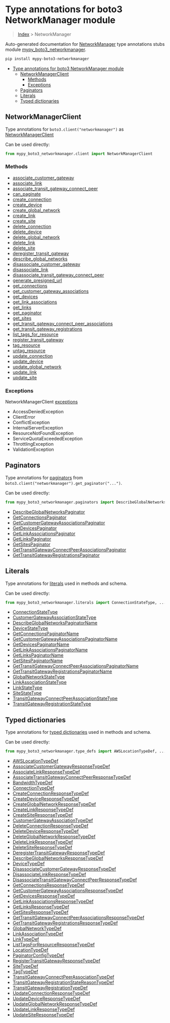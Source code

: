 # Type annotations for boto3 NetworkManager module

> [Index](..) > NetworkManager

Auto-generated documentation for
[NetworkManager](https://boto3.amazonaws.com/v1/documentation/api/1.17.72/reference/services/networkmanager.html#NetworkManager)
type annotations stubs module
[mypy_boto3_networkmanager](https://pypi.org/project/mypy-boto3-networkmanager/).

```bash
pip install mypy-boto3-networkmanager
```

- [Type annotations for boto3 NetworkManager module](#type-annotations-for-boto3-networkmanager-module)
  - [NetworkManagerClient](#networkmanagerclient)
    - [Methods](#methods)
    - [Exceptions](#exceptions)
  - [Paginators](#paginators)
  - [Literals](#literals)
  - [Typed dictionaries](#typed-dictionaries)

## NetworkManagerClient

Type annotations for `boto3.client("networkmanager")` as
[NetworkManagerClient](./client.md)

Can be used directly:

```python
from mypy_boto3_networkmanager.client import NetworkManagerClient
```

### Methods

- [associate_customer_gateway](./client.md#associate_customer_gateway)
- [associate_link](./client.md#associate_link)
- [associate_transit_gateway_connect_peer](./client.md#associate_transit_gateway_connect_peer)
- [can_paginate](./client.md#can_paginate)
- [create_connection](./client.md#create_connection)
- [create_device](./client.md#create_device)
- [create_global_network](./client.md#create_global_network)
- [create_link](./client.md#create_link)
- [create_site](./client.md#create_site)
- [delete_connection](./client.md#delete_connection)
- [delete_device](./client.md#delete_device)
- [delete_global_network](./client.md#delete_global_network)
- [delete_link](./client.md#delete_link)
- [delete_site](./client.md#delete_site)
- [deregister_transit_gateway](./client.md#deregister_transit_gateway)
- [describe_global_networks](./client.md#describe_global_networks)
- [disassociate_customer_gateway](./client.md#disassociate_customer_gateway)
- [disassociate_link](./client.md#disassociate_link)
- [disassociate_transit_gateway_connect_peer](./client.md#disassociate_transit_gateway_connect_peer)
- [generate_presigned_url](./client.md#generate_presigned_url)
- [get_connections](./client.md#get_connections)
- [get_customer_gateway_associations](./client.md#get_customer_gateway_associations)
- [get_devices](./client.md#get_devices)
- [get_link_associations](./client.md#get_link_associations)
- [get_links](./client.md#get_links)
- [get_paginator](./client.md#get_paginator)
- [get_sites](./client.md#get_sites)
- [get_transit_gateway_connect_peer_associations](./client.md#get_transit_gateway_connect_peer_associations)
- [get_transit_gateway_registrations](./client.md#get_transit_gateway_registrations)
- [list_tags_for_resource](./client.md#list_tags_for_resource)
- [register_transit_gateway](./client.md#register_transit_gateway)
- [tag_resource](./client.md#tag_resource)
- [untag_resource](./client.md#untag_resource)
- [update_connection](./client.md#update_connection)
- [update_device](./client.md#update_device)
- [update_global_network](./client.md#update_global_network)
- [update_link](./client.md#update_link)
- [update_site](./client.md#update_site)

### Exceptions

NetworkManagerClient [exceptions](./client.md#exceptions)

- AccessDeniedException
- ClientError
- ConflictException
- InternalServerException
- ResourceNotFoundException
- ServiceQuotaExceededException
- ThrottlingException
- ValidationException

## Paginators

Type annotations for [paginators](./paginators.md) from
`boto3.client("networkmanager").get_paginator("...")`.

Can be used directly:

```python
from mypy_boto3_networkmanager.paginators import DescribeGlobalNetworksPaginator, ...
```

- [DescribeGlobalNetworksPaginator](./paginators.md#describeglobalnetworkspaginator)
- [GetConnectionsPaginator](./paginators.md#getconnectionspaginator)
- [GetCustomerGatewayAssociationsPaginator](./paginators.md#getcustomergatewayassociationspaginator)
- [GetDevicesPaginator](./paginators.md#getdevicespaginator)
- [GetLinkAssociationsPaginator](./paginators.md#getlinkassociationspaginator)
- [GetLinksPaginator](./paginators.md#getlinkspaginator)
- [GetSitesPaginator](./paginators.md#getsitespaginator)
- [GetTransitGatewayConnectPeerAssociationsPaginator](./paginators.md#gettransitgatewayconnectpeerassociationspaginator)
- [GetTransitGatewayRegistrationsPaginator](./paginators.md#gettransitgatewayregistrationspaginator)

## Literals

Type annotations for [literals](./literals.md) used in methods and schema.

Can be used directly:

```python
from mypy_boto3_networkmanager.literals import ConnectionStateType, ...
```

- [ConnectionStateType](./literals.md#connectionstatetype)
- [CustomerGatewayAssociationStateType](./literals.md#customergatewayassociationstatetype)
- [DescribeGlobalNetworksPaginatorName](./literals.md#describeglobalnetworkspaginatorname)
- [DeviceStateType](./literals.md#devicestatetype)
- [GetConnectionsPaginatorName](./literals.md#getconnectionspaginatorname)
- [GetCustomerGatewayAssociationsPaginatorName](./literals.md#getcustomergatewayassociationspaginatorname)
- [GetDevicesPaginatorName](./literals.md#getdevicespaginatorname)
- [GetLinkAssociationsPaginatorName](./literals.md#getlinkassociationspaginatorname)
- [GetLinksPaginatorName](./literals.md#getlinkspaginatorname)
- [GetSitesPaginatorName](./literals.md#getsitespaginatorname)
- [GetTransitGatewayConnectPeerAssociationsPaginatorName](./literals.md#gettransitgatewayconnectpeerassociationspaginatorname)
- [GetTransitGatewayRegistrationsPaginatorName](./literals.md#gettransitgatewayregistrationspaginatorname)
- [GlobalNetworkStateType](./literals.md#globalnetworkstatetype)
- [LinkAssociationStateType](./literals.md#linkassociationstatetype)
- [LinkStateType](./literals.md#linkstatetype)
- [SiteStateType](./literals.md#sitestatetype)
- [TransitGatewayConnectPeerAssociationStateType](./literals.md#transitgatewayconnectpeerassociationstatetype)
- [TransitGatewayRegistrationStateType](./literals.md#transitgatewayregistrationstatetype)

## Typed dictionaries

Type annotations for [typed dictionaries](./type_defs.md) used in methods and
schema.

Can be used directly:

```python
from mypy_boto3_networkmanager.type_defs import AWSLocationTypeDef, ...
```

- [AWSLocationTypeDef](./type_defs.md#awslocationtypedef)
- [AssociateCustomerGatewayResponseTypeDef](./type_defs.md#associatecustomergatewayresponsetypedef)
- [AssociateLinkResponseTypeDef](./type_defs.md#associatelinkresponsetypedef)
- [AssociateTransitGatewayConnectPeerResponseTypeDef](./type_defs.md#associatetransitgatewayconnectpeerresponsetypedef)
- [BandwidthTypeDef](./type_defs.md#bandwidthtypedef)
- [ConnectionTypeDef](./type_defs.md#connectiontypedef)
- [CreateConnectionResponseTypeDef](./type_defs.md#createconnectionresponsetypedef)
- [CreateDeviceResponseTypeDef](./type_defs.md#createdeviceresponsetypedef)
- [CreateGlobalNetworkResponseTypeDef](./type_defs.md#createglobalnetworkresponsetypedef)
- [CreateLinkResponseTypeDef](./type_defs.md#createlinkresponsetypedef)
- [CreateSiteResponseTypeDef](./type_defs.md#createsiteresponsetypedef)
- [CustomerGatewayAssociationTypeDef](./type_defs.md#customergatewayassociationtypedef)
- [DeleteConnectionResponseTypeDef](./type_defs.md#deleteconnectionresponsetypedef)
- [DeleteDeviceResponseTypeDef](./type_defs.md#deletedeviceresponsetypedef)
- [DeleteGlobalNetworkResponseTypeDef](./type_defs.md#deleteglobalnetworkresponsetypedef)
- [DeleteLinkResponseTypeDef](./type_defs.md#deletelinkresponsetypedef)
- [DeleteSiteResponseTypeDef](./type_defs.md#deletesiteresponsetypedef)
- [DeregisterTransitGatewayResponseTypeDef](./type_defs.md#deregistertransitgatewayresponsetypedef)
- [DescribeGlobalNetworksResponseTypeDef](./type_defs.md#describeglobalnetworksresponsetypedef)
- [DeviceTypeDef](./type_defs.md#devicetypedef)
- [DisassociateCustomerGatewayResponseTypeDef](./type_defs.md#disassociatecustomergatewayresponsetypedef)
- [DisassociateLinkResponseTypeDef](./type_defs.md#disassociatelinkresponsetypedef)
- [DisassociateTransitGatewayConnectPeerResponseTypeDef](./type_defs.md#disassociatetransitgatewayconnectpeerresponsetypedef)
- [GetConnectionsResponseTypeDef](./type_defs.md#getconnectionsresponsetypedef)
- [GetCustomerGatewayAssociationsResponseTypeDef](./type_defs.md#getcustomergatewayassociationsresponsetypedef)
- [GetDevicesResponseTypeDef](./type_defs.md#getdevicesresponsetypedef)
- [GetLinkAssociationsResponseTypeDef](./type_defs.md#getlinkassociationsresponsetypedef)
- [GetLinksResponseTypeDef](./type_defs.md#getlinksresponsetypedef)
- [GetSitesResponseTypeDef](./type_defs.md#getsitesresponsetypedef)
- [GetTransitGatewayConnectPeerAssociationsResponseTypeDef](./type_defs.md#gettransitgatewayconnectpeerassociationsresponsetypedef)
- [GetTransitGatewayRegistrationsResponseTypeDef](./type_defs.md#gettransitgatewayregistrationsresponsetypedef)
- [GlobalNetworkTypeDef](./type_defs.md#globalnetworktypedef)
- [LinkAssociationTypeDef](./type_defs.md#linkassociationtypedef)
- [LinkTypeDef](./type_defs.md#linktypedef)
- [ListTagsForResourceResponseTypeDef](./type_defs.md#listtagsforresourceresponsetypedef)
- [LocationTypeDef](./type_defs.md#locationtypedef)
- [PaginatorConfigTypeDef](./type_defs.md#paginatorconfigtypedef)
- [RegisterTransitGatewayResponseTypeDef](./type_defs.md#registertransitgatewayresponsetypedef)
- [SiteTypeDef](./type_defs.md#sitetypedef)
- [TagTypeDef](./type_defs.md#tagtypedef)
- [TransitGatewayConnectPeerAssociationTypeDef](./type_defs.md#transitgatewayconnectpeerassociationtypedef)
- [TransitGatewayRegistrationStateReasonTypeDef](./type_defs.md#transitgatewayregistrationstatereasontypedef)
- [TransitGatewayRegistrationTypeDef](./type_defs.md#transitgatewayregistrationtypedef)
- [UpdateConnectionResponseTypeDef](./type_defs.md#updateconnectionresponsetypedef)
- [UpdateDeviceResponseTypeDef](./type_defs.md#updatedeviceresponsetypedef)
- [UpdateGlobalNetworkResponseTypeDef](./type_defs.md#updateglobalnetworkresponsetypedef)
- [UpdateLinkResponseTypeDef](./type_defs.md#updatelinkresponsetypedef)
- [UpdateSiteResponseTypeDef](./type_defs.md#updatesiteresponsetypedef)
